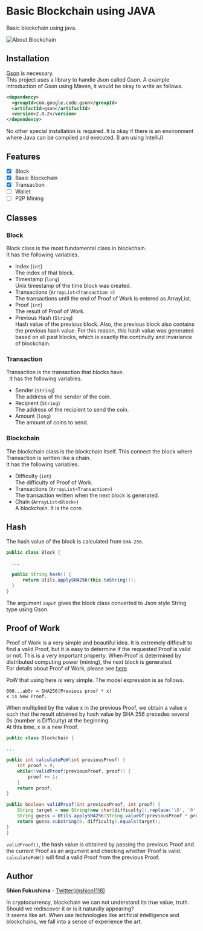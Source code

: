 # Basic Blockchain using JAVA
Basic blockchain using java.  

![About Blockchain](https://i.imgur.com/QW96UFs.png)

## Installation
[Gson](https://github.com/google/gson) is necessary.  
This project uses a library to handle Json called Gson. A example introduction of Gson using Maven, it would be okay to write as follows.

```xml
<dependency>
  <groupId>com.google.code.gson</groupId>
  <artifactId>gson</artifactId>
  <version>2.8.2</version>
</dependency>
```

No other special installation is required. It is okay if there is an environment where Java can be compiled and executed. (I am using IntelliJ)

## Features
- [x] Block
- [x] Basic Blockchain
- [x] Transaction
- [ ] Wallet
- [ ] P2P Mining

## Classes
### Block
  Block class is the most fundamental class in blockchain.  
  It has the following variables.
  - Index (`int`)  
    The index of that block.
  - Timestamp (`long`)  
    Unix timestamp of the time block was created.
  - Transactions (`ArrayList<Transaction >`)  
    The transactions until the end of Proof of Work is entered as ArrayList.
  - Proof (`int`)  
    The result of Proof of Work.
  - Previous Hash (`String`)  
    Hash value of the previous block. Also, the previous block also contains the previous hash value. For this reason, this hash value was generated based on all past blocks, which is exactly the continuity and invariance of blockchain.

### Transaction
  Transaction is the transaction that blocks have.  
  It has the following variables.
  - Sender (`String`)  
    The address of the sender of the coin.
  - Recipient (`String`)  
    The address of the recipient to send the coin.
  - Amount (`long`)  
    The amount of coins to send.

### Blockchain
  The blockchain class is the blockchain itself. This connect the block where Transaction is written like a chain.  
  It has the following variables.
  - Difficulty (`int`)  
    The difficulty of Proof of Work.
  - Transactions (`ArrayList<Transaction>`)  
    The transaction written when the next block is generated.
  - Chain (`ArrayList<Block>`)  
    A blockchain. It is the core.

## Hash
  The hash value of the block is calculated from `SHA-256`.
  ```java
  public class Block {

    ...

    public String hash() {
        return Utils.applySHA256(this.toString());
    }
  }
  ```
  The argument `input` gives the block class converted to Json style String type using Gson.

## Proof of Work
  Proof of Work is a very simple and beautiful idea. It is extremely difficult to find a valid Proof, but it is easy to determine if the requested Proof is valid or not. This is a very important property. When Proof is determined by distributed computing power (mining), the next block is generated.  
  For details about Proof of Work, please see [here](https://hackernoon.com/learn-blockchains-by-building-one-117428612f46).  

  PoW that using here is very simple. The model expression is as follows.
  ```
  000...ab5r = SHA256(Previous proof * x)
  x is New Proof.
  ```
  When multiplied by the value x in the previous Proof, we obtain a value x such that the result obtained by hash value by SHA 256 precedes several 0s (number is Difficulty) at the beginning.  
  At this time, x is a new Proof.

  ```java
  public class Blockchain {

  ...

  public int calculatePoW(int previousProof) {
      int proof = 0;
      while(!validProof(previousProof, proof)) {
          proof += 1;
      }
      return proof;
  }

  public boolean validProof(int previousProof, int proof) {
      String target = new String(new char[difficulty]).replace('\0', '0');
      String guess = Utils.applySHA256(String.valueOf(previousProof * proof));
      return guess.substring(0, difficulty).equals(target);
  }
}
```
`validProof()`, the hash value is obtained by passing the previous Proof and the current Proof as an argument and checking whether Proof is valid.  
`calculatePoW()` will find a valid Proof from the previous Proof.

## Author
**Shion Fukushima** - [Twitter(@shion1118)](https://twitter.com/shion1118)

In cryptocurrency, blockchain we can not understand its true value, truth. Should we rediscover it or is it naturally appearing?  
It seems like art. When use technologies like artificial intelligence and blockchains, we fall into a sense of experience the art.
